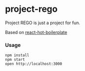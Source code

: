 project-rego
=====================

Project REGO is just a project for fun.

Based on [react-hot-boilerplate](https://github.com/gaearon/react-hot-boilerplate)

### Usage

```
npm install
npm start
open http://localhost:3000
```

